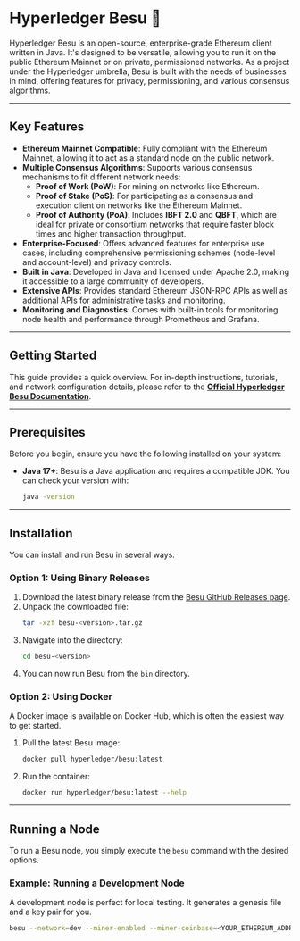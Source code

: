 # Hyperledger Besu 🚀

Hyperledger Besu is an open-source, enterprise-grade Ethereum client written in Java. It's designed to be versatile, allowing you to run it on the public Ethereum Mainnet or on private, permissioned networks. As a project under the Hyperledger umbrella, Besu is built with the needs of businesses in mind, offering features for privacy, permissioning, and various consensus algorithms.



---

## Key Features

* **Ethereum Mainnet Compatible**: Fully compliant with the Ethereum Mainnet, allowing it to act as a standard node on the public network.
* **Multiple Consensus Algorithms**: Supports various consensus mechanisms to fit different network needs:
    * **Proof of Work (PoW)**: For mining on networks like Ethereum.
    * **Proof of Stake (PoS)**: For participating as a consensus and execution client on networks like the Ethereum Mainnet.
    * **Proof of Authority (PoA)**: Includes **IBFT 2.0** and **QBFT**, which are ideal for private or consortium networks that require faster block times and higher transaction throughput.
* **Enterprise-Focused**: Offers advanced features for enterprise use cases, including comprehensive permissioning schemes (node-level and account-level) and privacy controls.
* **Built in Java**: Developed in Java and licensed under Apache 2.0, making it accessible to a large community of developers.
* **Extensive APIs**: Provides standard Ethereum JSON-RPC APIs as well as additional APIs for administrative tasks and monitoring.
* **Monitoring and Diagnostics**: Comes with built-in tools for monitoring node health and performance through Prometheus and Grafana.

---

## Getting Started

This guide provides a quick overview. For in-depth instructions, tutorials, and network configuration details, please refer to the **[Official Hyperledger Besu Documentation](https://besu.hyperledger.org/)**.

---

## Prerequisites

Before you begin, ensure you have the following installed on your system:
* **Java 17+**: Besu is a Java application and requires a compatible JDK. You can check your version with:
    ```sh
    java -version
    ```

---

## Installation

You can install and run Besu in several ways.

### Option 1: Using Binary Releases

1.  Download the latest binary release from the [Besu GitHub Releases page](https://github.com/hyperledger/besu/releases).
2.  Unpack the downloaded file:
    ```sh
    tar -xzf besu-<version>.tar.gz
    ```
3.  Navigate into the directory:
    ```sh
    cd besu-<version>
    ```
4.  You can now run Besu from the `bin` directory.

### Option 2: Using Docker

A Docker image is available on Docker Hub, which is often the easiest way to get started.

1.  Pull the latest Besu image:
    ```sh
    docker pull hyperledger/besu:latest
    ```
2.  Run the container:
    ```sh
    docker run hyperledger/besu:latest --help
    ```

---

## Running a Node

To run a Besu node, you simply execute the `besu` command with the desired options.

### Example: Running a Development Node

A development node is perfect for local testing. It generates a genesis file and a key pair for you.

```sh
besu --network=dev --miner-enabled --miner-coinbase=<YOUR_ETHEREUM_ADDRESS> --rpc-http-enabled --rpc-http-api=ETH,NET
